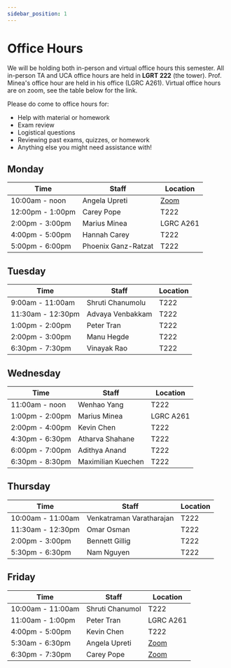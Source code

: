 ```yaml
---
sidebar_position: 1
---
```


# Office Hours

We will be holding both in-person and virtual office hours this semester. All in-person TA and UCA office hours are held in **LGRT 222** (the tower). Prof. Minea's office hour are held in his office (LGRC A261). Virtual office hours are on zoom, see the table below for the link.

Please do come to office hours for:

-   Help with material or homework
-   Exam review
-   Logistical questions
-   Reviewing past exams, quizzes, or homework
-   Anything else you might need assistance with!

## Monday

| **Time**         | **Staff**           | **Location**  |
|------------------|---------------------|---------------|
| 10:00am - noon   | Angela Upreti       |   [Zoom](#)   |
| 12:00pm - 1:00pm | Carey Pope          |   T222        |
| 2:00pm - 3:00pm  | Marius Minea        |   LGRC A261   |
| 4:00pm - 5:00pm  | Hannah Carey        |   T222        |
| 5:00pm - 6:00pm  | Phoenix Ganz-Ratzat |   T222        |

## Tuesday

| **Time**          | **Staff**        | **Location** |
|-------------------|------------------|--------------|
| 9:00am - 11:00am  | Shruti Chanumolu |   T222       |
| 11:30am - 12:30pm | Advaya Venbakkam |   T222       |
| 1:00pm - 2:00pm   | Peter Tran       |   T222       |
| 2:00pm - 3:00pm   | Manu Hegde       |   T222       |
| 6:30pm - 7:30pm   | Vinayak Rao      |   T222       |

## Wednesday

| **Time**        | **Staff**          | **Location**  |
|-----------------|--------------------|---------------|
| 11:00am - noon  | Wenhao Yang        |   T222        | 
| 1:00pm - 2:00pm | Marius Minea       |   LGRC A261   |
| 2:00pm - 4:00pm | Kevin Chen         |   T222        |  
| 4:30pm - 6:30pm | Atharva Shahane    |   T222        |
| 6:00pm - 7:00pm | Adithya Anand      |   T222        |
| 6:30pm - 8:30pm | Maximilian Kuechen |   T222        |

## Thursday

| **Time**          | **Staff**                | **Location** |
|-------------------|--------------------------|--------------|
| 10:00am - 11:00am | Venkatraman Varatharajan |   T222       |
| 11:30am - 12:30pm | Omar Osman               |   T222       |
| 2:00pm - 3:00pm   | Bennett Gillig           |   T222       |
| 5:30pm - 6:30pm   | Nam Nguyen               |   T222       |

## Friday

| **Time**          | **Staff**        | **Location**  |
|-------------------|------------------|---------------|
| 10:00am - 11:00am | Shruti Chanumol  |   T222        |
| 11:00am - 1:00pm  | Peter Tran       |   LGRC A261   |
| 4:00pm - 5:00pm   | Kevin Chen       |   T222        |
| 5:30am - 6:30pm   | Angela Upreti    |   [Zoom](#)   |
| 6:30pm - 7:30pm   | Carey Pope       |   [Zoom](#)   |
